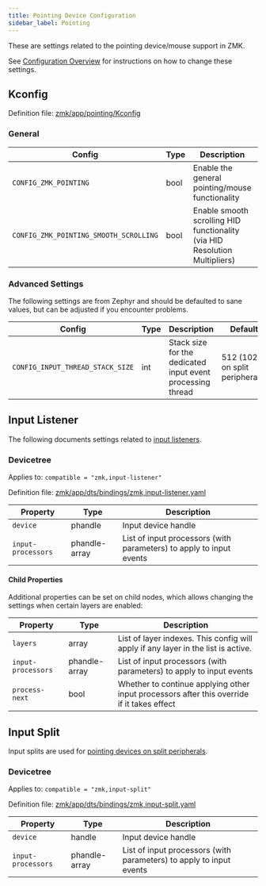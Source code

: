 ```yaml
---
title: Pointing Device Configuration
sidebar_label: Pointing
---
```


These are settings related to the pointing device/mouse support in ZMK.

See [Configuration Overview](index.md) for instructions on how to change these settings.

## Kconfig

Definition file: [zmk/app/pointing/Kconfig](https://github.com/zmkfirmware/zmk/blob/main/app/pointing/Kconfig)

### General

| Config                                 | Type | Description                                                                | Default |
| -------------------------------------- | ---- | -------------------------------------------------------------------------- | ------- |
| `CONFIG_ZMK_POINTING`                  | bool | Enable the general pointing/mouse functionality                            | n       |
| `CONFIG_ZMK_POINTING_SMOOTH_SCROLLING` | bool | Enable smooth scrolling HID functionality (via HID Resolution Multipliers) | n       |

### Advanced Settings

The following settings are from Zephyr and should be defaulted to sane values, but can be adjusted if you encounter problems.

| Config                           | Type | Description                                                | Default                         |
| -------------------------------- | ---- | ---------------------------------------------------------- | ------------------------------- |
| `CONFIG_INPUT_THREAD_STACK_SIZE` | int  | Stack size for the dedicated input event processing thread | 512 (1024 on split peripherals) |

## Input Listener

The following documents settings related to [input listeners](../features/pointing.md#input-listeners).

### Devicetree

Applies to: `compatible = "zmk,input-listener"`

Definition file: [zmk/app/dts/bindings/zmk,input-listener.yaml](https://github.com/zmkfirmware/zmk/blob/main/app/dts/bindings/zmk%2Cinput-listener.yaml)

| Property           | Type          | Description                                                         |
| ------------------ | ------------- | ------------------------------------------------------------------- |
| `device`           | phandle       | Input device handle                                                 |
| `input-processors` | phandle-array | List of input processors (with parameters) to apply to input events |

#### Child Properties

Additional properties can be set on child nodes, which allows changing the settings when certain layers are enabled:

| Property           | Type          | Description                                                                                |
| ------------------ | ------------- | ------------------------------------------------------------------------------------------ |
| `layers`           | array         | List of layer indexes. This config will apply if any layer in the list is active.          |
| `input-processors` | phandle-array | List of input processors (with parameters) to apply to input events                        |
| `process-next`     | bool          | Whether to continue applying other input processors after this override if it takes effect |

## Input Split

Input splits are used for [pointing devices on split peripherals](../development/hardware-integration/pointing.mdx#listener-and-input-split-device).

### Devicetree

Applies to: `compatible = "zmk,input-split"`

Definition file: [zmk/app/dts/bindings/zmk,input-split.yaml](https://github.com/zmkfirmware/zmk/blob/main/app/dts/bindings/zmk%2Cinput-split.yaml)

| Property           | Type          | Description                                                         |
| ------------------ | ------------- | ------------------------------------------------------------------- |
| `device`           | handle        | Input device handle                                                 |
| `input-processors` | phandle-array | List of input processors (with parameters) to apply to input events |
